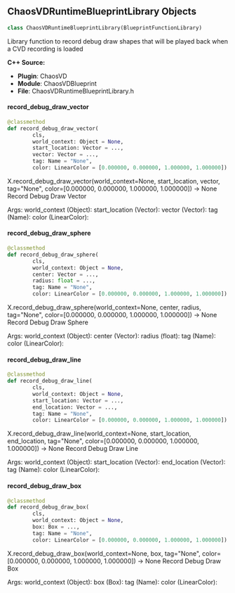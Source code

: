 ## ChaosVDRuntimeBlueprintLibrary Objects

```python
class ChaosVDRuntimeBlueprintLibrary(BlueprintFunctionLibrary)
```

Library function to record debug draw shapes that will be played back when a CVD recording is loaded

**C++ Source:**

- **Plugin**: ChaosVD
- **Module**: ChaosVDBlueprint
- **File**: ChaosVDRuntimeBlueprintLibrary.h

<a id="unreal.ChaosVDRuntimeBlueprintLibrary.record_debug_draw_vector"></a>

#### record_debug_draw_vector

```python
@classmethod
def record_debug_draw_vector(
        cls,
        world_context: Object = None,
        start_location: Vector = ...,
        vector: Vector = ...,
        tag: Name = "None",
        color: LinearColor = [0.000000, 0.000000, 1.000000, 1.000000]) -> None
```

X.record_debug_draw_vector(world_context=None, start_location, vector, tag="None", color=[0.000000, 0.000000, 1.000000, 1.000000]) -> None
Record Debug Draw Vector

Args:
    world_context (Object): 
    start_location (Vector): 
    vector (Vector): 
    tag (Name): 
    color (LinearColor):

<a id="unreal.ChaosVDRuntimeBlueprintLibrary.record_debug_draw_sphere"></a>

#### record_debug_draw_sphere

```python
@classmethod
def record_debug_draw_sphere(
        cls,
        world_context: Object = None,
        center: Vector = ...,
        radius: float = ...,
        tag: Name = "None",
        color: LinearColor = [0.000000, 0.000000, 1.000000, 1.000000]) -> None
```

X.record_debug_draw_sphere(world_context=None, center, radius, tag="None", color=[0.000000, 0.000000, 1.000000, 1.000000]) -> None
Record Debug Draw Sphere

Args:
    world_context (Object): 
    center (Vector): 
    radius (float): 
    tag (Name): 
    color (LinearColor):

<a id="unreal.ChaosVDRuntimeBlueprintLibrary.record_debug_draw_line"></a>

#### record_debug_draw_line

```python
@classmethod
def record_debug_draw_line(
        cls,
        world_context: Object = None,
        start_location: Vector = ...,
        end_location: Vector = ...,
        tag: Name = "None",
        color: LinearColor = [0.000000, 0.000000, 1.000000, 1.000000]) -> None
```

X.record_debug_draw_line(world_context=None, start_location, end_location, tag="None", color=[0.000000, 0.000000, 1.000000, 1.000000]) -> None
Record Debug Draw Line

Args:
    world_context (Object): 
    start_location (Vector): 
    end_location (Vector): 
    tag (Name): 
    color (LinearColor):

<a id="unreal.ChaosVDRuntimeBlueprintLibrary.record_debug_draw_box"></a>

#### record_debug_draw_box

```python
@classmethod
def record_debug_draw_box(
        cls,
        world_context: Object = None,
        box: Box = ...,
        tag: Name = "None",
        color: LinearColor = [0.000000, 0.000000, 1.000000, 1.000000]) -> None
```

X.record_debug_draw_box(world_context=None, box, tag="None", color=[0.000000, 0.000000, 1.000000, 1.000000]) -> None
Record Debug Draw Box

Args:
    world_context (Object): 
    box (Box): 
    tag (Name): 
    color (LinearColor):

<a id="unreal.PCGData"></a>